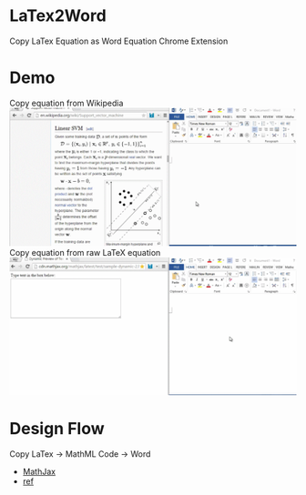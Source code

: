 # LaTex2Word
Copy LaTex Equation as Word Equation
Chrome Extension  

# Demo
Copy equation from Wikipedia
![](/img/demo_1_compressed.gif)
Copy equation from raw LaTeX equation
![](/img/demo_2_compressed.gif)

# Design Flow
Copy LaTex -> MathML Code -> Word
* [MathJax](https://www.mathjax.org/)
* [ref](http://tex.stackexchange.com/questions/25223/embed-latex-math-equations-into-microsoft-word)
